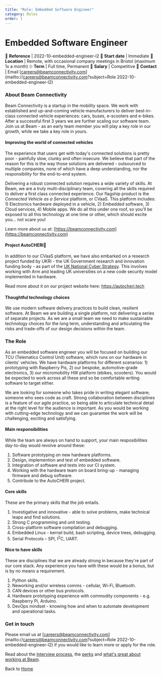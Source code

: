 ```yaml
---
title: "Role: Embedded Software Engineer"
category: Roles
order: 1
---
```


<h1>Embedded Software Engineer</h1>

📝 **Reference** | 2022-10-embedded-engineer-l2
📅 **Start date** | Immediate
📍 **Location** | Remote, with occasional company meetings in Bristol (maximum 1x a month)
⏲ **Term** | Full time, Permanent
👛 **Salary** | Competitive
📧 **Contact** | Email [careers@beamconnectivity.com](mailto://careers@beamconnectivity.com?subject=Role 2022-10-embedded-engineer-l2)


### About Beam Connectivity

Beam Connectivity is a startup in the mobility space. We work with established and up-and-coming vehicle manufacturers to deliver best-in-class connected vehicle experiences: cars, buses, e-scooters and e-bikes. After a successful first 3 years we are further scaling our software team. Join us at Beam - as an early team member you will play a key role in our growth, while we take a key role in yours.

#### Improving the world of connected vehicles

The experience that users get with today's connected solutions is pretty poor - painfully slow, clunky and often insecure. We believe that part of the reason for this is the way those solutions are delivered - outsourced to multiple companies, none of which have a deep understanding, nor the responsibility for the end-to-end system. 

Delivering a robust connected solution requires a wide variety of skills. At Beam, we are a truly multi-disciplinary team, covering all the skills required to deliver a first class connected experience. Our flagship product is the *Connected Vehicle as a Service* platform, or CVaaS. This platform includes: 1) Electronics hardware deployed in a vehicle, 2) Embedded software, 3) Cloud services, 4) Mobile apps. We do all this under one roof, so you'll be exposed to all this technology at one time or other, which should excite you... not scare you!

Learn more about us at: [https://beamconnectivity.com](https://beamconnectivity.com)


#### Project AutoCHERI🍒 

In addition to our CVaaS platform, we have also embarked on a research project funded by UKRI - the UK Government research and innovation funding body - as part of the [UK National Cyber Strategy](https://www.ukri.org/news/government-announces-new-national-cyber-strategy/). This involves working with Arm and leading UK universities on a new code security model implemented in hardware. 

Read more about it on our project website here: https://autocheri.tech


#### Thoughtful technology choices

We use modern software delivery practices to build clean, resilient software. At Beam we are building a single platform, not delivering a series of separate projects. As we are a small team we need to make sustainable technology choices for the long term, understanding and articulating the risks and trade-offs of our design decisions within the team. 

### The Role

As an embedded software engineer you will be focused on building our TCU (Telematics Control Unit) software, which runs on our hardware in clients' vehicles. We have hardware platforms for different scenarios: 1) prototyping with Raspberry Pis, 2) our bespoke, automotive-grade electronics, 3) our micromobility HW platform (ebikes, scooters). You would be expected to work across all these and so be comfortable writing software to target either. 

We are looking for someone who takes pride in writing elegant software; someone who sees code as craft. Strong collaboration between disciplines is a feature of our agile practice, so being able to articulate technical detail at the right level for the audience is important. As you would be working with cutting-edge technology and we can guarantee the work will be challenging, exciting and satisfying.

#### Main responsibilities

While the team are always on hand to support, your main resposibilities day-to-day would revolve around these:

1. Software prototyping on new hardware platforms.
1. Design, implemention and test of embedded software.
1. Integration of software and tests into our CI system.
1. Working with the hardware team on board bring-up - managing firmware and debug software.
1. Contribute to the AutoCHERI project.

#### Core skills

These are the primary skills that the job entails.

1. Investigative and innovative - able to solve problems, make technical leaps and find solutions.
1. Strong C programming and unit testing.
1. Cross-platform software compilation and debugging.
1. Embedded Linux - kernel build, bash scripting, device trees, debugging.
1. Serial Protocols – SPI, I<sup>2</sup>C, UART.

#### Nice to have skills

These are disciplines that we are already strong in because they're part of our core stack. Any experience you have with these would be a bonus, but is by no means a requirement.

1. Python skills.
1. Neworking and/or wireless comms - cellular, Wi-Fi, Bluetooth.
1. CAN devices or other bus protocols.
1. Hardware prototyping experience with commodity components - e.g. Raspberry Pi, Arduino.
1. DevOps mindset - knowing how and when to automate development and operational tasks.


### Get in touch

Please email us at [careers@beamconnectivity.com](mailto://careers@beamconnectivity.com?subject=Role 2022-10-embedded-engineer-l2) if you would like to learn more or apply for the role.

Read about the [Interview process](/#interview-process), the [perks](/#beam-team-perks) and [what's great about working at Beam](/#life-at-beam).

Back to [Home](/)